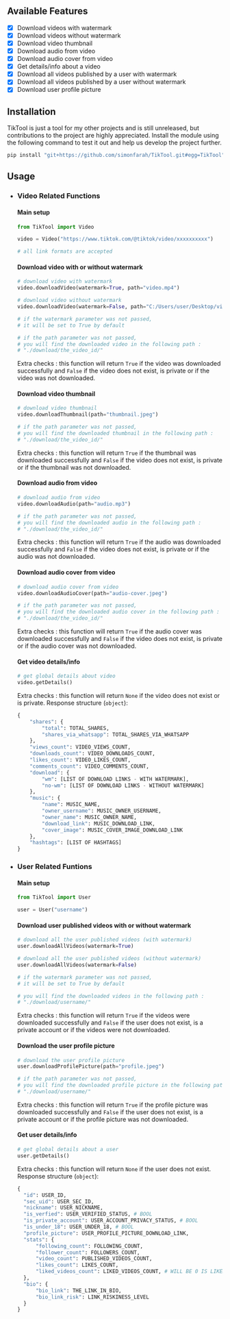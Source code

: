 ## Available Features

- [x] Download videos with watermark
- [x] Download videos without watermark
- [x] Download video thumbnail
- [x] Download audio from video
- [x] Download audio cover from video
- [x] Get details/info about a video
- [x] Download all videos published by a user with watermark
- [x] Download all videos published by a user without watermark
- [x] Download user profile picture

## Installation

TikTool is just a tool for my other projects and is still unreleased, but contributions to the project are highly appreciated.
Install the module using the following command to test it out and help us develop the project further.

```bash
pip install "git+https://github.com/simonfarah/TikTool.git#egg=TikTool"
```

## Usage

- ### Video Related Functions

  #### Main setup

  ```python
  from TikTool import Video

  video = Video("https://www.tiktok.com/@tiktok/video/xxxxxxxxxx")

  # all link formats are accepted
  ```

  #### Download video with or without watermark

  ```python
  # download video with watermark
  video.downloadVideo(watermark=True, path="video.mp4")

  # download video without watermark
  video.downloadVideo(watermark=False, path="C:/Users/user/Desktop/video.mp4")

  # if the watermark parameter was not passed,
  # it will be set to True by default

  # if the path parameter was not passed,
  # you will find the downloaded video in the following path :
  # "./download/the_video_id/"
  ```

  Extra checks : this function will return `True` if the video was downloaded successfully and `False` if the video does not exist, is private or if the video was not downloaded.

  #### Download video thumbnail

  ```python
  # download video thumbnail
  video.downloadThumbnail(path="thumbnail.jpeg")

  # if the path parameter was not passed,
  # you will find the downloaded thumbnail in the following path :
  # "./download/the_video_id/"
  ```

  Extra checks : this function will return `True` if the thumbnail was downloaded successfully and `False` if the video does not exist, is private or if the thumbnail was not downloaded.

  #### Download audio from video

  ```python
  # download audio from video
  video.downloadAudio(path="audio.mp3")

  # if the path parameter was not passed,
  # you will find the downloaded audio in the following path :
  # "./download/the_video_id/"
  ```

  Extra checks : this function will return `True` if the audio was downloaded successfully and `False` if the video does not exist, is private or if the audio was not downloaded.

  #### Download audio cover from video

  ```python
  # download audio cover from video
  video.downloadAudioCover(path="audio-cover.jpeg")

  # if the path parameter was not passed,
  # you will find the downloaded audio cover in the following path :
  # "./download/the_video_id/"
  ```

  Extra checks : this function will return `True` if the audio cover was downloaded successfully and `False` if the video does not exist, is private or if the audio cover was not downloaded.

  #### Get video details/info

  ```python
  # get global details about video
  video.getDetails()
  ```

  Extra checks : this function will return `None` if the video does not exist or is private. Response structure (`object`):

  ```python
  {
      "shares": {
          "total": TOTAL_SHARES,
          "shares_via_whatsapp": TOTAL_SHARES_VIA_WHATSAPP
      },
      "views_count": VIDEO_VIEWS_COUNT,
      "downloads_count": VIDEO_DOWNLOADS_COUNT,
      "likes_count": VIDEO_LIKES_COUNT,
      "comments_count": VIDEO_COMMENTS_COUNT,
      "download": {
          "wm": [LIST OF DOWNLOAD LINKS - WITH WATERMARK],
          "no-wm": [LIST OF DOWNLOAD LINKS - WITHOUT WATERMARK]
      },
      "music": {
          "name": MUSIC_NAME,
          "owner_username": MUSIC_OWNER_USERNAME,
          "owner_name": MUSIC_OWNER_NAME,
          "download_link": MUSIC_DOWNLOAD_LINK,
          "cover_image": MUSIC_COVER_IMAGE_DOWNLOAD_LINK
      },
      "hashtags": [LIST OF HASHTAGS]
  }
  ```

- ### User Related Funtions

  #### Main setup

  ```python
  from TikTool import User

  user = User("username")
  ```

  #### Download user published videos with or without watermark

  ```python
  # download all the user published videos (with watermark)
  user.downloadAllVideos(watermark=True)

  # download all the user published videos (without watermark)
  user.downloadAllVideos(watermark=False)

  # if the watermark parameter was not passed,
  # it will be set to True by default

  # you will find the downloaded videos in the following path :
  # "./download/username/"
  ```

  Extra checks : this function will return `True` if the videos were downloaded successfully and `False` if the user does not exist, is a private account or if the videos were not downloaded.

  #### Download the user profile picture

  ```python
  # download the user profile picture
  user.downloadProfilePicture(path="profile.jpeg")

  # if the path parameter was not passed,
  # you will find the downloaded profile picture in the following path :
  # "./download/username/"
  ```

  Extra checks : this function will return `True` if the profile picture was downloaded successfully and `False` if the user does not exist, is a private account or if the profile picture was not downloaded.

  #### Get user details/info

  ```python
  # get global details about a user
  user.getDetails()
  ```

  Extra checks : this function will return `None` if the user does not exist. Response structure (`object`):

  ```python
  {
    "id": USER_ID,
    "sec_uid": USER_SEC_ID,
    "nickname": USER_NICKNAME,
    "is_verfied": USER_VERIFIED_STATUS, # BOOL
    "is_private_account": USER_ACCOUNT_PRIVACY_STATUS, # BOOL
    "is_under_18": USER_UNDER_18, # BOOL
    "profile_picture": USER_PROFILE_PICTURE_DOWNLOAD_LINK,
    "stats": {
        "following_count": FOLLOWING_COUNT,
        "follower_count": FOLLOWERS_COUNT,
        "video_count": PUBLISHED_VIDEOS_COUNT,
        "likes_count": LIKES_COUNT,
        "liked_videos_count": LIKED_VIDEOS_COUNT, # WILL BE 0 IS LIKED VIDEOS ARE PRIVATE
    },
    "bio": {
        "bio_link": THE_LINK_IN_BIO,
        "bio_link_risk": LINK_RISKINESS_LEVEL
    }
  }
  ```
